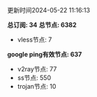 更新时间2024-05-22 11:16:13

**总订阅: 34**
**总节点: 6382**
- vless节点: 7

**google ping有效节点: 637**
- v2ray节点: 77
- ss节点: 550
- trojan节点: 10
